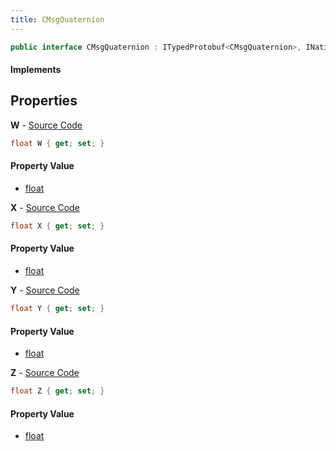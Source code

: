 ```yaml
---
title: CMsgQuaternion
---
```


```csharp
public interface CMsgQuaternion : ITypedProtobuf<CMsgQuaternion>, INativeHandle
```

#### Implements

## Properties

**W** - [Source Code](https://github.com/swiftly-solution/swiftlys2/blob/main/managed/src/SwiftlyS2.Generated/Protobufs/Interfaces/CMsgQuaternion.cs#L22)

```csharp
float W { get; set; }
```

#### Property Value

- [float](https://learn.microsoft.com/dotnet/api/system.single)

**X** - [Source Code](https://github.com/swiftly-solution/swiftlys2/blob/main/managed/src/SwiftlyS2.Generated/Protobufs/Interfaces/CMsgQuaternion.cs#L13)

```csharp
float X { get; set; }
```

#### Property Value

- [float](https://learn.microsoft.com/dotnet/api/system.single)

**Y** - [Source Code](https://github.com/swiftly-solution/swiftlys2/blob/main/managed/src/SwiftlyS2.Generated/Protobufs/Interfaces/CMsgQuaternion.cs#L16)

```csharp
float Y { get; set; }
```

#### Property Value

- [float](https://learn.microsoft.com/dotnet/api/system.single)

**Z** - [Source Code](https://github.com/swiftly-solution/swiftlys2/blob/main/managed/src/SwiftlyS2.Generated/Protobufs/Interfaces/CMsgQuaternion.cs#L19)

```csharp
float Z { get; set; }
```

#### Property Value

- [float](https://learn.microsoft.com/dotnet/api/system.single)


